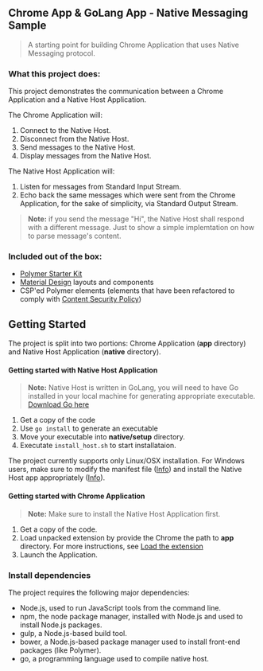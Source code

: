 ## Chrome App & GoLang App - Native Messaging Sample

> A starting point for building Chrome Application that uses Native Messaging protocol.

### What this project does:

This project demonstrates the communication between a Chrome Application and a Native Host Application. 

The Chrome Application will:

1. Connect to the Native Host.
2. Disconnect from the Native Host.
3. Send messages to the Native Host.
4. Display messages from the Native Host.

The Native Host Application will:

1. Listen for messages from Standard Input Stream.
2. Echo back the same messages which were sent from the Chrome Application, for the sake of simplicity, via Standard Output Stream. 

> **Note:** if you send the message "Hi", the Native Host shall respond with a different message. Just to show a simple implemtation on how to parse message's content.

### Included out of the box:

* [Polymer Starter Kit](https://github.com/PolymerElements/polymer-starter-kit)
* [Material Design](http://www.google.com/design/spec/material-design/introduction.html) layouts and components
* CSP'ed Polymer elements (elements that have been refactored to comply with [Content Security Policy](https://developer.chrome.com/apps/contentSecurityPolicy))

## Getting Started

The project is split into two portions: Chrome Application (**app** directory) and Native Host Application (**native** directory).

#### Getting started with Native Host Application

> **Note:** Native Host is written in GoLang, you will need to have Go installed in your local machine for generating appropriate executable. [Download Go here ](https://golang.org/)

1. Get a copy of the code
2. Use `go install` to generate an executable
3. Move your executable into **native/setup** directory.
4. Executate `install_host.sh` to start installataion.

The project currently supports only Linux/OSX installation. For Windows users, make sure to modify the manifest file ([Info](https://developer.chrome.com/apps/nativeMessaging#native-messaging-host)) and install the Native Host app appropriately ([Info](https://developer.chrome.com/apps/nativeMessaging#native-messaging-host-location)).


#### Getting started with Chrome Application

> **Note:** Make sure to install the Native Host Application first.

1. Get a copy of the code.
2. Load unpacked extension by provide the Chrome the path to **app** directory. For more instructions, see [Load the extension](https://developer.chrome.com/extensions/getstarted#unpacked)
3. Launch the Application.

### Install dependencies

The project requires the following major dependencies:

- Node.js, used to run JavaScript tools from the command line.
- npm, the node package manager, installed with Node.js and used to install Node.js packages.
- gulp, a Node.js-based build tool.
- bower, a Node.js-based package manager used to install front-end packages (like Polymer).
- go, a programming language used to compile native host.
